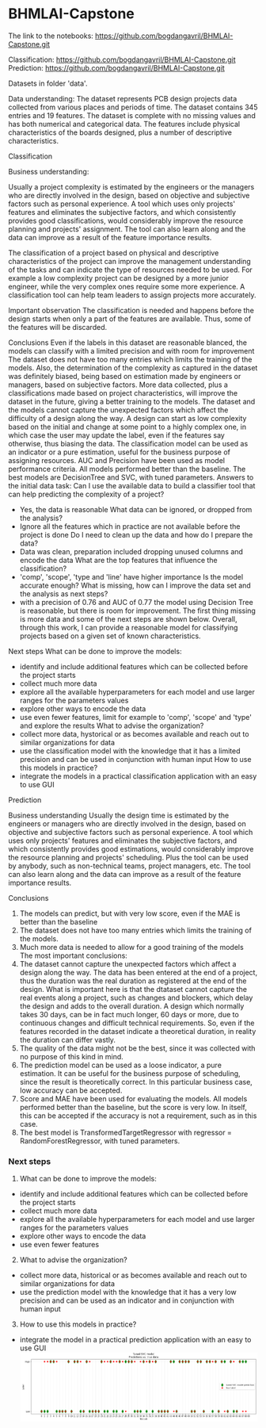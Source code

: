 # BHMLAI-Capstone

The link to the notebooks: https://github.com/bogdangavril/BHMLAI-Capstone.git

Classification: https://github.com/bogdangavril/BHMLAI-Capstone.git
Prediction: https://github.com/bogdangavril/BHMLAI-Capstone.git

Datasets in folder 'data'.


Data understanding: The dataset represents PCB design projects data collected from various places and periods of time. 
The dataset contains 345 entries and 19 features. The dataset is complete with no missing values and has both numerical and categorical data.
The features include physical characteristics of the boards designed, plus a number of descriptive characteristics.

Classification

Business understanding:

Usually a project complexity is estimated by the engineers or the managers who are directly involved in the design, based on objective and subjective factors such as personal experience. A tool which uses only projects' features and eliminates the subjective factors, and which consistently provides good classifications, would considerably improve the resource planning and projects' assignment. The tool can also learn along and the data can improve as a result of the feature importance results.

The classification of a project based on physical and descriptive characteristics of the project can improve the management understanding of the tasks and can indicate the type of resources needed to be used. For example a low complexity project can be designed by a more junior engineer, while the very complex ones require some more experience. A classification tool can help team leaders to assign projects more accurately.

Important observation
The classification is needed and happens before the design starts when only a part of the features are available. Thus, some of the features will be discarded.

Conclusions
Even if the labels in this dataset are reasonable blanced, the models can classify with a limited precision and with room for improvement
The dataset does not have too many entries which limits the training of the models. Also, the determination of the complexity as captured in the dataset was definitely biased, being based on estimation made by engineers or managers, based on subjective factors.
More data collected, plus a classifications made based on project characteristics, will improve the dataset in the future, giving a better training to the models.
The dataset and the models cannot capture the unexpected factors which affect the difficulty of a design along the way. A design can start as low complexity based on the initial and change at some point to a highly complex one, in which case the user may update the label, even if the features say otherwise, thus biasing the data.
The classification model can be used as an indicator or a pure estimation, useful for the business purpose of assigning resources.
AUC and Precision have been used as model performance criteria. All models performed better than the baseline.
The best models are DecisionTree and SVC, with tuned parameters.
Answers to the initial data task:
Can I use the available data to build a classifier tool that can help predicting the complexity of a project?
- Yes, the data is reasonable
What data can be ignored, or dropped from the analysis?
- Ignore all the features which in practice are not available before the project is done
Do I need to clean up the data and how do I prepare the data?
- Data was clean, preparation included dropping unused columns and encode the data
What are the top features that influence the classification?
- 'comp', 'scope', 'type and 'line' have higher importance
Is the model accurate enough? What is missing, how can I improve the data set and the analysis as next steps?
- with a precision of 0.76 and AUC of 0.77 the model using Decision Tree is reasonable, but there is room for improvement. The first thing missing is more data and some of the next steps are shown below.
Overall, through this work, I can provide a reasonable model for classifying projects based on a given set of known characteristics.

Next steps
What can be done to improve the models:
- identify and include additional features which can be collected before the project starts
- collect much more data
- explore all the available hyperparameters for each model and use larger ranges for the parameters values
- explore other ways to encode the data
- use even fewer features, limit for example to 'comp', 'scope' and 'type' and explore the results
What to advise the organization?
- collect more data, hystorical or as becomes available and reach out to similar organizations for data
- use the classification model with the knowledge that it has a limited precision and can be used in conjunction with human input
How to use this models in practice?
- integrate the models in a practical classification application with an easy to use GUI

Prediction

Business understanding
Usually the design time is estimated by the engineers or managers who are directly involved in the design, based on objective and subjective factors such as personal experience. A tool which uses only projects' features and eliminates the subjective factors, and which consistently provides good estimations, would considerably improve the resource planning and projects' scheduling. Plus the tool can be used by anybody, such as non-technical teams, project managers, etc. The tool can also learn along and the data can improve as a result of the feature importance results.

Conclusions
1. The models can predict, but with very low score, even if the MAE is better than the baseline
2. The dataset does not have too many entries which limits the training of the models.
3. Much more data is needed to allow for a good training of the models
The most important conclusions:
4. The dataset cannot capture the unexpected factors which affect a design along the way. The data has been entered at the end of a project, thus the duration was the real duration as registered at the end of the design. What is important here is that the dtataset cannot capture the real events along a project, such as changes and blockers, which delay the design and adds to the overall duration. A design which normally takes 30 days, can be in fact much longer, 60 days or more, due to continuous changes and difficult technical requirements. So, even if the features recorded in the dataset indicate a theoretical duration, in reality the duration can differ vastly.
5. The quality of the data might not be the best, since it was collected with no purpose of this kind in mind.
6. The prediction model can be used as a loose indicator, a pure estimation. It can be useful for the business purpose of scheduling, since the result is theoretically correct. In this particular business case, low accuracy can be accepted.
7. Score and MAE have been used for evaluating the models. All models performed better than the baseline, but the score is very low. In itself, this can be accepted if the accuracy is not a requirement, such as in this case.  
8. The best model is TransformedTargetRegressor with regressor = RandomForestRegressor, with tuned parameters.

### Next steps
1. What can be done to improve the models:
* identify and include additional features which can be collected before the project starts
* collect much more data 
* explore all the available hyperparameters for each model and use larger ranges for the parameters values
* explore other ways to encode the data
* use even fewer features
2. What to advise the organization?
* collect more data, historical or as becomes available and reach out to similar organizations for data
* use the prediction model with the knowledge that it has a very low precision and can be used as an indicator and in conjunction with human input
3. How to use this models in practice?
* integrate the model in a practical prediction application with an easy to use GUI
![viz1](/images/cs_svc_viz.png)
